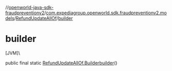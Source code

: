 //[openworld-java-sdk-fraudpreventionv2](../../../index.md)/[com.expediagroup.openworld.sdk.fraudpreventionv2.models](../index.md)/[RefundUpdateAllOf](index.md)/[builder](builder.md)

# builder

[JVM]\

public final static [RefundUpdateAllOf.Builder](-builder/index.md)[builder](builder.md)()
